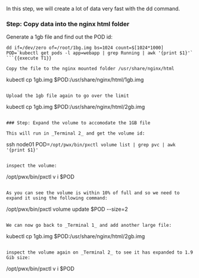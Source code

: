 In this step, we will create a lot of data very fast with the dd command.

### Step: Copy data into the nginx html folder

Generate a 1gb file and find out the POD id:
```
dd if=/dev/zero of=/root/1bg.img bs=1024 count=$[1024*1000]
POD=`kubectl get pods -l app=webapp | grep Running | awk '{print $1}'`
```{{execute T1}}

Copy the file to the nginx mounted folder /usr/share/nginx/html

```
kubectl cp 1gb.img $POD:/usr/share/nginx/html/1gb.img
```{{execute T1}}

Upload the 1gb file again to go over the limit

```
kubectl cp 1gb.img $POD:/usr/share/nginx/html/2gb.img
```{{execute T1}}

### Step: Expand the volume to accomodate the 1GB file

This will run in _Terminal 2_ and get the volume id:
```
ssh node01
POD=`/opt/pwx/bin/pxctl volume list | grep pvc | awk '{print $1}'`
```{{execute T2}}

inspect the volume:
```
/opt/pwx/bin/pxctl v i $POD
```{{execute T2}}

As you can see the volume is within 10% of full and so we need to expand it using the following command:
```
/opt/pwx/bin/pxctl volume update $POD --size=2
```{{execute T2}}

We can now go back to _Terminal 1_ and add another large file:
```
kubectl cp 1gb.img $POD:/usr/share/nginx/html/2gb.img
```{{execute T1}}

inspect the volume again on _Terminal 2_ to see it has expanded to 1.9 Gib size:
```
/opt/pwx/bin/pxctl v i $POD
```{{execute T2}}
